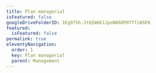 ```yaml
---
title: Plan managerial
isFeatured: false
googleDriveFolderID: 1Eg975h-2tQIW6E1JpoN86OP0TTfiN5D9
featured:
  isFeatured: false
permalink: true
eleventyNavigation:
  order: 1
  key: Plan managerial
  parent: Management
---
```

